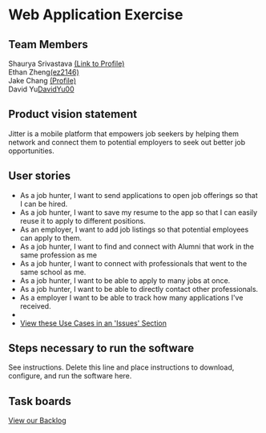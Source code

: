 # Web Application Exercise

## Team Members
Shaurya Srivastava [(Link to Profile)](https://github.com/shauryasr04)<br>
Ethan Zheng[(ez2146)](https://github.com/ez2146)<br>
Jake Chang [(Profile)](https://github.com/jakechang1284)<br>
David Yu[DavidYu00](https://github.com/DavidYu00) <br>

## Product vision statement

Jitter is a mobile platform that empowers job seekers by helping them network and connect them to potential employers to seek out better job opportunities.

## User stories 

* As a job hunter, I want to send applications to open job offerings so that I can be hired.
* As a job hunter, I want to save my resume to the app so that I can easily reuse it to apply to different positions.
* As an employer, I want to add job listings so that potential employees can apply to them.
* As a job hunter, I want to find and connect with Alumni that work in the same profession as me
* As a job hunter, I want to connect with professionals that went to the same school as me.
* As a job hunter, I want to be able to apply to many jobs at once.
* As a job hunter, I want to be able to directly contact other professionals. 
* As a employer I want to be able to track how many applications I've received. 
* 
* [View these Use Cases in an 'Issues' Section](https://github.com/software-students-spring2025/2-web-app-toast/issues)

## Steps necessary to run the software

See instructions. Delete this line and place instructions to download, configure, and run the software here.

## Task boards

[View our Backlog](https://github.com/orgs/software-students-spring2025/projects/64)
